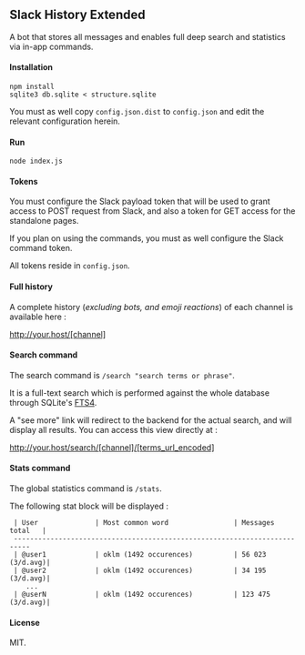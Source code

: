 Slack History Extended
---

A bot that stores all messages and enables full deep search and statistics via in-app commands.

#### Installation

    npm install
    sqlite3 db.sqlite < structure.sqlite

You must as well copy `config.json.dist` to `config.json` and edit the relevant configuration herein.

#### Run

    node index.js

#### Tokens

You must configure the Slack payload token that will be used to grant access to POST request from Slack, and also a token for GET access for the standalone pages.

If you plan on using the commands, you must as well configure the Slack command token.

All tokens reside in `config.json`.

#### Full history

A complete history (_excluding bots, and emoji reactions_) of each channel is available here :

http://your.host/[channel]

#### Search command

The search command is `/search "search terms or phrase"`.

It is a full-text search which is performed against the whole database through SQLite's [FTS4](https://www.sqlite.org/fts3.html#section_1).

A "see more" link will redirect to the backend for the actual search, and will display all results. You can access this view directly at :

http://your.host/search/[channel]/[terms_url_encoded]

#### Stats command

The global statistics command is `/stats`.

The following stat block will be displayed :

     | User              | Most common word                | Messages total   |
     --------------------------------------------------------------------------
     | @user1            | oklm (1492 occurences)          | 56 023  (3/d.avg)|
     | @user2            | oklm (1492 occurences)          | 34 195  (3/d.avg)|
        ...
     | @userN            | oklm (1492 occurences)          | 123 475 (3/d.avg)|

#### License

MIT.
